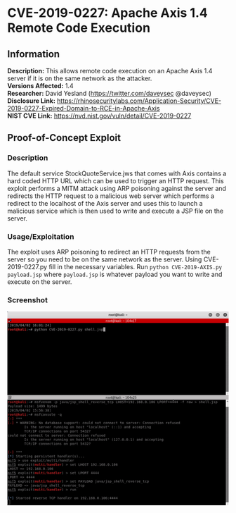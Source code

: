 # CVE-2019-0227: Apache Axis 1.4 Remote Code Execution


## Information
**Description:** This allows remote code execution on an Apache Axis 1.4 server if it is on the same network as the attacker.  
**Versions Affected:** 1.4  
**Researcher:** David Yesland (https://twitter.com/daveysec @daveysec)    
**Disclosure Link:** https://rhinosecuritylabs.com/Application-Security/CVE-2019-0227-Expired-Domain-to-RCE-in-Apache-Axis  
**NIST CVE Link:** https://nvd.nist.gov/vuln/detail/CVE-2019-0227  

## Proof-of-Concept Exploit
### Description
The default service StockQuoteService.jws that comes with Axis contains a hard coded HTTP URL which can be used to trigger an HTTP request. This exploit performs a MITM attack using ARP poisoning against the server and redirects the HTTP request to a malicious web server which performs a redirect to the localhost of the Axis server and uses this to launch a malicious service which is then used to write and execute a JSP file on the server.

### Usage/Exploitation
The exploit uses ARP poisoning to redirect an HTTP requests from the server so you need to be on the same network as the server. Using CVE-2019-0227.py fill in the necessary variables. Run `python CVE-2019-AXIS.py payload.jsp` where `payload.jsp` is whatever payload you want to write and execute on the server.  

### Screenshot
![Alt-text that shows up on hover](poc_image.gif)